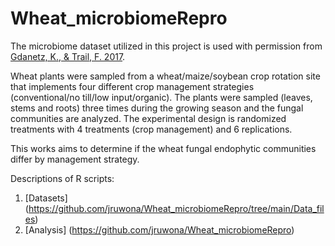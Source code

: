 # Wheat_microbiomeRepro

The microbiome dataset utilized in this project is used with permission from [Gdanetz, K., & Trail, F. 2017](https://apsjournals.apsnet.org/doi/abs/10.1094/PBIOMES-05-17-0023-R).

Wheat plants were sampled from a wheat/maize/soybean crop rotation site that implements four different crop management strategies (conventional/no till/low input/organic). The plants were sampled (leaves, stems and roots) three times during the growing season and the fungal communities are analyzed. The experimental design is randomized treatments with 4 treatments (crop management) and 6 replications.

This works aims to determine if the wheat fungal endophytic communities differ by management strategy. 

Descriptions of R scripts:
1. [Datasets] (https://github.com/jruwona/Wheat_microbiomeRepro/tree/main/Data_files) 
2. [Analysis] (https://github.com/jruwona/Wheat_microbiomeRepro)
